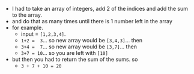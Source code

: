 * I had to take an array of integers, add 2 of the indices and add the sum to the array.
* and do that as many times until there is 1 number left in the array
* for example.
  * input = `[1,2,3,4]`.
  * `1+2 =  3`... so new array would be `[3,4,3]`... then
  * `3+4 =  7`... so new array would be `[3,7]`... then
  * `3+7 = 10`... so you are left with `[10]`
* but then you had to return the sum of the sums. so
  * `3 + 7 + 10 = 20`


